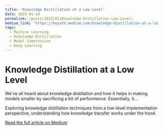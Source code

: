 ```yaml
---
title: 'Knowledge Distillation at a Low Level'
date: 2025-01-24
permalink: /posts/2025/01/Knowledge-Distillation-Low-Level/
medium_link: "https://hoyath.medium.com/knowledge-distillation-at-a-low-level-61ad2e5fbf99"
tags:
  - Machine Learning
  - Knowledge Distillation
  - Model Compression
  - Deep Learning
---
```


# Knowledge Distillation at a Low Level

We've all heard about knowledge distillation and how it helps in making models smaller by sacrificing a bit of performance. Essentially, it...

Exploring knowledge distillation techniques from a low-level implementation perspective, understanding how knowledge transfer works under the hood.

[Read the full article on Medium](https://hoyath.medium.com/knowledge-distillation-at-a-low-level-61ad2e5fbf99)
